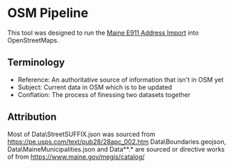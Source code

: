 # OSM Pipeline
This tool was designed to run the [Maine E911 Address Import](https://wiki.openstreetmap.org/wiki/Import/Maine_E911_Addresses#How_to_Respond) into OpenStreetMaps.

## Terminology
* Reference: An authoritative source of information that isn't in OSM yet
* Subject: Current data in OSM which is to be updated
* Conflation: The process of finessing two datasets together

## Attribution
Most of Data\StreetSUFFIX.json was sourced from https://pe.usps.com/text/pub28/28apc_002.htm
Data\Boundaries.geojson, Data\MaineMunicipalities.json and Data\*\*.* are sourced or directive works of from https://www.maine.gov/megis/catalog/